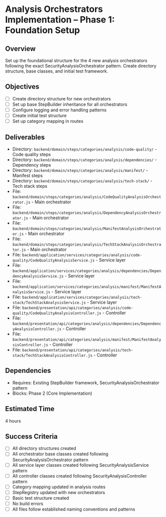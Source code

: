 # Analysis Orchestrators Implementation – Phase 1: Foundation Setup

## Overview
Set up the foundational structure for the 4 new analysis orchestrators following the exact SecurityAnalysisOrchestrator pattern. Create directory structure, base classes, and initial test framework.

## Objectives
- [ ] Create directory structure for new orchestrators
- [ ] Set up base StepBuilder inheritance for all orchestrators
- [ ] Configure logging and error handling patterns
- [ ] Create initial test structure
- [ ] Set up category mapping in routes

## Deliverables
- Directory: `backend/domain/steps/categories/analysis/code-quality/` - Code quality steps
- Directory: `backend/domain/steps/categories/analysis/dependencies/` - Dependency steps
- Directory: `backend/domain/steps/categories/analysis/manifest/` - Manifest steps
- Directory: `backend/domain/steps/categories/analysis/tech-stack/` - Tech stack steps
- File: `backend/domain/steps/categories/analysis/CodeQualityAnalysisOrchestrator.js` - Main orchestrator
- File: `backend/domain/steps/categories/analysis/DependencyAnalysisOrchestrator.js` - Main orchestrator
- File: `backend/domain/steps/categories/analysis/ManifestAnalysisOrchestrator.js` - Main orchestrator
- File: `backend/domain/steps/categories/analysis/TechStackAnalysisOrchestrator.js` - Main orchestrator
- File: `backend/application/services/categories/analysis/code-quality/CodeQualityAnalysisService.js` - Service layer
- File: `backend/application/services/categories/analysis/dependencies/DependencyAnalysisService.js` - Service layer
- File: `backend/application/services/categories/analysis/manifest/ManifestAnalysisService.js` - Service layer
- File: `backend/application/services/categories/analysis/tech-stack/TechStackAnalysisService.js` - Service layer
- File: `backend/presentation/api/categories/analysis/code-quality/CodeQualityAnalysisController.js` - Controller
- File: `backend/presentation/api/categories/analysis/dependencies/DependencyAnalysisController.js` - Controller
- File: `backend/presentation/api/categories/analysis/manifest/ManifestAnalysisController.js` - Controller
- File: `backend/presentation/api/categories/analysis/tech-stack/TechStackAnalysisController.js` - Controller

## Dependencies
- Requires: Existing StepBuilder framework, SecurityAnalysisOrchestrator pattern
- Blocks: Phase 2 (Core Implementation)

## Estimated Time
4 hours

## Success Criteria
- [ ] All directory structures created
- [ ] All orchestrator base classes created following SecurityAnalysisOrchestrator pattern
- [ ] All service layer classes created following SecurityAnalysisService pattern
- [ ] All controller classes created following SecurityAnalysisController pattern
- [ ] Category mapping updated in analysis routes
- [ ] StepRegistry updated with new orchestrators
- [ ] Basic test structure created
- [ ] No build errors
- [ ] All files follow established naming conventions and patterns 